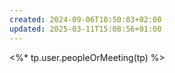 ```yaml
---
created: 2024-09-06T10:50:03+02:00
updated: 2025-03-11T15:08:56+01:00
---
```


<%* tp.user.peopleOrMeeting(tp) %>
